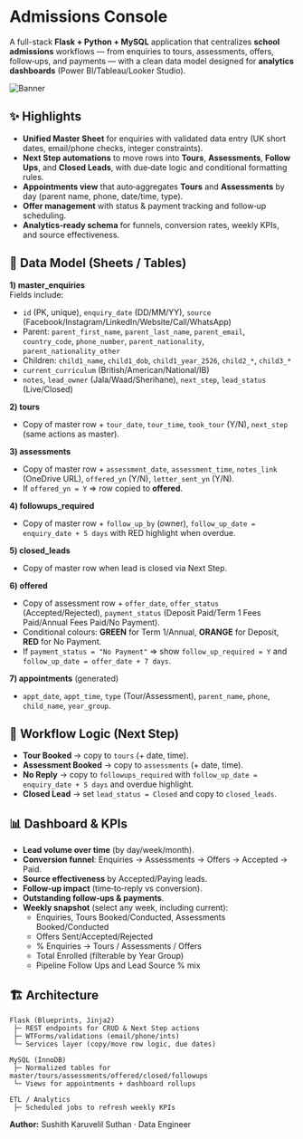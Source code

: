 # Admissions Console

A full-stack **Flask + Python + MySQL** application that centralizes **school admissions** workflows — from enquiries to tours, assessments, offers, follow‑ups, and payments — with a clean data model designed for **analytics dashboards** (Power BI/Tableau/Looker Studio).

![Banner](admissions-console-banner.png)

## ✨ Highlights
- **Unified Master Sheet** for enquiries with validated data entry (UK short dates, email/phone checks, integer constraints).
- **Next Step automations** to move rows into **Tours**, **Assessments**, **Follow Ups**, and **Closed Leads**, with due‑date logic and conditional formatting rules.
- **Appointments view** that auto‑aggregates **Tours** and **Assessments** by day (parent name, phone, date/time, type).
- **Offer management** with status & payment tracking and follow‑up scheduling.
- **Analytics‑ready schema** for funnels, conversion rates, weekly KPIs, and source effectiveness.

## 🧱 Data Model (Sheets / Tables)
**1) master_enquiries**  
Fields include:
- `id` (PK, unique), `enquiry_date` (DD/MM/YY), `source` (Facebook/Instagram/LinkedIn/Website/Call/WhatsApp)  
- Parent: `parent_first_name`, `parent_last_name`, `parent_email`, `country_code`, `phone_number`, `parent_nationality`, `parent_nationality_other`  
- Children: `child1_name`, `child1_dob`, `child1_year_2526`, `child2_*`, `child3_*`  
- `current_curriculum` (British/American/National/IB)
- `notes`, `lead_owner` (Jala/Waad/Sherihane), `next_step`, `lead_status` (Live/Closed)

**2) tours**  
- Copy of master row + `tour_date`, `tour_time`, `took_tour` (Y/N), `next_step` (same actions as master).

**3) assessments**  
- Copy of master row + `assessment_date`, `assessment_time`, `notes_link` (OneDrive URL), `offered_yn` (Y/N), `letter_sent_yn` (Y/N).  
- If `offered_yn = Y` ⇒ row copied to **offered**.

**4) followups_required**  
- Copy of master row + `follow_up_by` (owner), `follow_up_date = enquiry_date + 5 days` with RED highlight when overdue.

**5) closed_leads**  
- Copy of master row when lead is closed via Next Step.

**6) offered**  
- Copy of assessment row + `offer_date`, `offer_status` (Accepted/Rejected), `payment_status` (Deposit Paid/Term 1 Fees Paid/Annual Fees Paid/No Payment).  
- Conditional colours: **GREEN** for Term 1/Annual, **ORANGE** for Deposit, **RED** for No Payment.  
- If `payment_status = "No Payment"` ⇒ show `follow_up_required = Y` and `follow_up_date = offer_date + 7 days`.

**7) appointments** (generated)  
- `appt_date`, `appt_time`, `type` (Tour/Assessment), `parent_name`, `phone`, `child_name`, `year_group`.

## 🔁 Workflow Logic (Next Step)
- **Tour Booked** → copy to `tours` (+ date, time).  
- **Assessment Booked** → copy to `assessments` (+ date, time).  
- **No Reply** → copy to `followups_required` with `follow_up_date = enquiry_date + 5 days` and overdue highlight.  
- **Closed Lead** → set `lead_status = Closed` and copy to `closed_leads`.

## 📊 Dashboard & KPIs
- **Lead volume over time** (by day/week/month).  
- **Conversion funnel**: Enquiries → Assessments → Offers → Accepted → Paid.  
- **Source effectiveness** by Accepted/Paying leads.  
- **Follow‑up impact** (time‑to‑reply vs conversion).  
- **Outstanding follow‑ups & payments**.  
- **Weekly snapshot** (select any week, including current):  
  -  Enquiries, Tours Booked/Conducted, Assessments Booked/Conducted  
  -  Offers Sent/Accepted/Rejected  
  - % Enquiries → Tours / Assessments / Offers  
  - Total Enrolled (filterable by Year Group)  
  - Pipeline Follow Ups and Lead Source % mix

## 🏗️ Architecture
```
Flask (Blueprints, Jinja2)
 ├─ REST endpoints for CRUD & Next Step actions
 ├─ WTForms/validations (email/phone/ints)
 └─ Services layer (copy/move row logic, due dates)

MySQL (InnoDB)
 ├─ Normalized tables for master/tours/assessments/offered/closed/followups
 └─ Views for appointments + dashboard rollups

ETL / Analytics
 ├─ Scheduled jobs to refresh weekly KPIs
```

**Author:** 
Sushith Karuvelil Suthan · Data Engineer  
